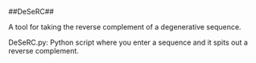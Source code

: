 ##DeSeRC##

A tool for taking the reverse complement of a degenerative sequence.

DeSeRC.py: Python script where you enter a sequence and it spits out a reverse complement.

